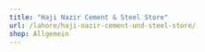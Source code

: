 ```yaml
---
title: "Haji Nazir Cement & Steel Store"
url: /lahore/haji-nazir-cement-und-steel-store/
shop: Allgemein
---
```

